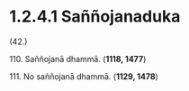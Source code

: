 # 1.2.4.1 Saññojanaduka

(42.)

110\. Saññojanā dhammā. (**1118, 1477**)

111\. No saññojanā dhammā. (**1129, 1478**)
